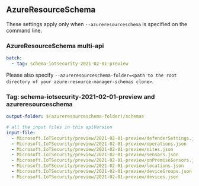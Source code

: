 ## AzureResourceSchema

These settings apply only when `--azureresourceschema` is specified on the command line.

### AzureResourceSchema multi-api

``` yaml $(azureresourceschema) && $(multiapi)
batch:
  - tag: schema-iotsecurity-2021-02-01-preview

```

Please also specify `--azureresourceschema-folder=<path to the root directory of your azure-resource-manager-schemas clone>`.

### Tag: schema-iotsecurity-2021-02-01-preview and azureresourceschema

``` yaml $(tag) == 'schema-iotsecurity-2021-02-01-preview' && $(azureresourceschema)
output-folder: $(azureresourceschema-folder)/schemas

# all the input files in this apiVersion
input-file:
  - Microsoft.IoTSecurity/preview/2021-02-01-preview/defenderSettings.json
  - Microsoft.IoTSecurity/preview/2021-02-01-preview/operations.json
  - Microsoft.IoTSecurity/preview/2021-02-01-preview/sites.json
  - Microsoft.IoTSecurity/preview/2021-02-01-preview/sensors.json
  - Microsoft.IoTSecurity/preview/2021-02-01-preview/onPremiseSensors.json
  - Microsoft.IoTSecurity/preview/2021-02-01-preview/locations.json
  - Microsoft.IoTSecurity/preview/2021-02-01-preview/deviceGroups.json
  - Microsoft.IoTSecurity/preview/2021-02-01-preview/devices.json

```
